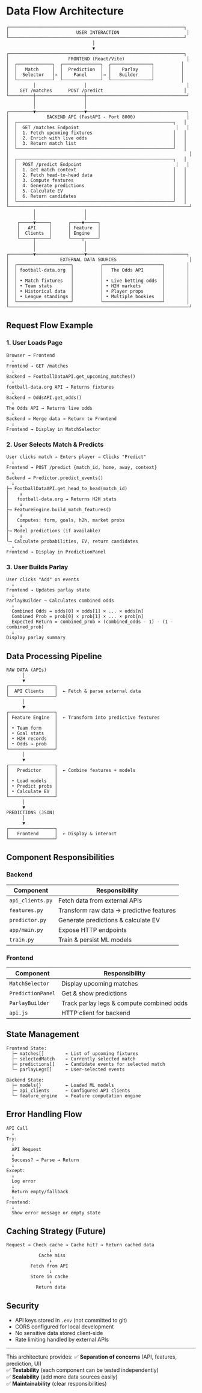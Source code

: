 # Data Flow Architecture

```
┌─────────────────────────────────────────────────────────────────┐
│                         USER INTERACTION                         │
└─────────────────────────────────────────────────────────────────┘
                                │
                                ▼
┌─────────────────────────────────────────────────────────────────┐
│                      FRONTEND (React/Vite)                       │
│  ┌─────────────┐  ┌──────────────┐  ┌───────────────┐          │
│  │   Match     │  │  Prediction  │  │    Parlay     │          │
│  │  Selector   │→ │    Panel     │→ │   Builder     │          │
│  └─────────────┘  └──────────────┘  └───────────────┘          │
│         │                  │                                     │
│    GET /matches      POST /predict                              │
└─────────┼──────────────────┼─────────────────────────────────────┘
          │                  │
          │                  │
┌─────────▼──────────────────▼─────────────────────────────────────┐
│              BACKEND API (FastAPI - Port 8000)                   │
│  ┌──────────────────────────────────────────────────────────┐   │
│  │  GET /matches Endpoint                                    │   │
│  │  1. Fetch upcoming fixtures                              │   │
│  │  2. Enrich with live odds                                │   │
│  │  3. Return match list                                    │   │
│  └──────────────────────────────────────────────────────────┘   │
│                                                                   │
│  ┌──────────────────────────────────────────────────────────┐   │
│  │  POST /predict Endpoint                                   │   │
│  │  1. Get match context                                    │   │
│  │  2. Fetch head-to-head data                              │   │
│  │  3. Compute features                                     │   │
│  │  4. Generate predictions                                 │   │
│  │  5. Calculate EV                                         │   │
│  │  6. Return candidates                                    │   │
│  └──────────────────────────────────────────────────────────┘   │
└───────────────────────────────────────────────────────────────────┘
          │                  │
          │                  │
    ┌─────▼─────┐      ┌────▼─────┐
    │   API     │      │ Feature  │
    │  Clients  │      │ Engine   │
    └─────┬─────┘      └────┬─────┘
          │                  │
          │                  │
┌─────────▼──────────────────▼─────────────────────────────────────┐
│                   EXTERNAL DATA SOURCES                           │
│  ┌────────────────────┐          ┌──────────────────────┐        │
│  │ football-data.org  │          │   The Odds API       │        │
│  │                    │          │                      │        │
│  │ • Match fixtures   │          │ • Live betting odds  │        │
│  │ • Team stats       │          │ • H2H markets        │        │
│  │ • Historical data  │          │ • Player props       │        │
│  │ • League standings │          │ • Multiple bookies   │        │
│  └────────────────────┘          └──────────────────────┘        │
└───────────────────────────────────────────────────────────────────┘
```

## Request Flow Example

### 1. User Loads Page
```
Browser → Frontend
  ↓
Frontend → GET /matches
  ↓
Backend → FootballDataAPI.get_upcoming_matches()
  ↓
football-data.org API → Returns fixtures
  ↓
Backend → OddsAPI.get_odds()
  ↓
The Odds API → Returns live odds
  ↓
Backend → Merge data → Return to Frontend
  ↓
Frontend → Display in MatchSelector
```

### 2. User Selects Match & Predicts
```
User clicks match → Enters player → Clicks "Predict"
  ↓
Frontend → POST /predict {match_id, home, away, context}
  ↓
Backend → Predictor.predict_events()
  ↓
├→ FootballDataAPI.get_head_to_head(match_id)
│    ↓
│   football-data.org → Returns H2H stats
│    ↓
├→ FeatureEngine.build_match_features()
│    ↓
│   Computes: form, goals, h2h, market probs
│    ↓
├→ Model predictions (if available)
│    ↓
└→ Calculate probabilities, EV, return candidates
  ↓
Frontend → Display in PredictionPanel
```

### 3. User Builds Parlay
```
User clicks "Add" on events
  ↓
Frontend → Updates parlay state
  ↓
ParlayBuilder → Calculates combined odds
  ↓
  Combined Odds = odds[0] × odds[1] × ... × odds[n]
  Combined Prob = prob[0] × prob[1] × ... × prob[n]
  Expected Return = combined_prob × (combined_odds - 1) - (1 - combined_prob)
  ↓
Display parlay summary
```

## Data Processing Pipeline

```
RAW DATA (APIs)
      │
      ▼
┌─────────────────┐
│  API Clients    │  ← Fetch & parse external data
└─────────────────┘
      │
      ▼
┌─────────────────┐
│ Feature Engine  │  ← Transform into predictive features
│                 │
│ • Team form     │
│ • Goal stats    │
│ • H2H records   │
│ • Odds → prob   │
└─────────────────┘
      │
      ▼
┌─────────────────┐
│   Predictor     │  ← Combine features + models
│                 │
│ • Load models   │
│ • Predict probs │
│ • Calculate EV  │
└─────────────────┘
      │
      ▼
PREDICTIONS (JSON)
      │
      ▼
┌─────────────────┐
│   Frontend      │  ← Display & interact
└─────────────────┘
```

## Component Responsibilities

### Backend

| Component | Responsibility |
|-----------|----------------|
| `api_clients.py` | Fetch data from external APIs |
| `features.py` | Transform raw data → predictive features |
| `predictor.py` | Generate predictions & calculate EV |
| `app/main.py` | Expose HTTP endpoints |
| `train.py` | Train & persist ML models |

### Frontend

| Component | Responsibility |
|-----------|----------------|
| `MatchSelector` | Display upcoming matches |
| `PredictionPanel` | Get & show predictions |
| `ParlayBuilder` | Track parlay legs & compute combined odds |
| `api.js` | HTTP client for backend |

## State Management

```
Frontend State:
  ├─ matches[]        ← List of upcoming fixtures
  ├─ selectedMatch    ← Currently selected match
  ├─ predictions[]    ← Candidate events for selected match
  └─ parlayLegs[]     ← User-selected events

Backend State:
  ├─ models{}         ← Loaded ML models
  ├─ api_clients      ← Configured API clients
  └─ feature_engine   ← Feature computation engine
```

## Error Handling Flow

```
API Call
  ↓
Try:
  ↓
  API Request
  ↓
  Success? → Parse → Return
  ↓
Except:
  ↓
  Log error
  ↓
  Return empty/fallback
  ↓
Frontend:
  ↓
  Show error message or empty state
```

## Caching Strategy (Future)

```
Request → Check cache → Cache hit? → Return cached data
                ↓
            Cache miss
                ↓
         Fetch from API
                ↓
         Store in cache
                ↓
           Return data
```

## Security

- API keys stored in `.env` (not committed to git)
- CORS configured for local development
- No sensitive data stored client-side
- Rate limiting handled by external APIs

---

This architecture provides:
✅ **Separation of concerns** (API, features, prediction, UI)  
✅ **Testability** (each component can be tested independently)  
✅ **Scalability** (add more data sources easily)  
✅ **Maintainability** (clear responsibilities)
